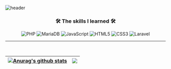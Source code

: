 ![header](https://capsule-render.vercel.app/api?type=rounded&color=gradient&height=300&section=header&text=WELCOME%20&fontSize=90&desc=Seung-Jae%20GitHub%20&fontAlign=30&descAlign=30&descAlignY=65&animation=twinkling)
<br>

<h3 align="center"><b>🛠 The skills I learned 🛠</b></h3>
<p align="center">
<img alt="PHP" src ="https://img.shields.io/badge/PHP-777BB4.svg?&style=flat-square&logo=PHP&logoColor=white"/>
<img alt="MariaDB" src ="https://img.shields.io/badge/MariaDB-003545.svg?&style=flat-square&logo=MariaDB&logoColor=white"/>
<img alt="JavaScript" src="https://img.shields.io/badge/JavaScript-F7DF1E?style=flat-square&logo=javascript&logoColor=black">
<img alt="HTML5" src="https://img.shields.io/badge/HTML5-E34F26?style=flat-square&logo=html5&logoColor=white">
<img alt="CSS3" src="https://img.shields.io/badge/CSS-1572B6?style=flat-square&logo=css3&logoColor=white">
<img alt="Laravel" src ="https://img.shields.io/badge/Laravel-ff8e59.svg?&style=flat-square&logo=Laravel&logoColor=white"/>
 </p>

*** 



 <br>

| <a href="https://github.com/anuraghazra/github-readme-stats"><img align="center" src="https://github-readme-stats.vercel.app/api?username=Sj506&show_icons=true&include_all_commits=true&theme=flag-india&hide_border=true" alt="Anurag's github stats" /></a> | <a href="https://github.com/anuraghazra/github-readme-stats"><img align="center" src="https://github-readme-stats.vercel.app/api/top-langs/?username=Imperator-augus&layout=compact&theme=flag-india&hide_border=true" /></a> |
| ------------- | ------------- |
